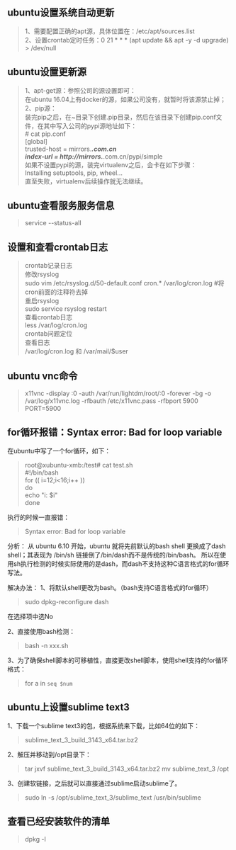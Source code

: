 ## ubuntu设置系统自动更新
> 1、需要配置正确的apt源，具体位置在：/etc/apt/sources.list  
2、设置crontab定时任务：0 21 * * * (apt update && apt -y -d upgrade) > /dev/null

## ubuntu设置更新源
> 1、apt-get源：参照公司的源设置即可：  
在ubuntu 16.04上有docker的源，如果公司没有，就暂时将该源禁止掉；  
2、pip源：  
装完pip之后，在~目录下创建.pip目录，然后在该目录下创建pip.conf文件，在其中写入公司的pypi源地址如下：  
\# cat pip.conf   
[global]  
trusted-host = mirrors.***.com.cn  
index-url = http://mirrors.***.com.cn/pypi/simple   
如果不设置pypi的源，装完virtualenv之后，会卡在如下步骤：  
Installing setuptools, pip, wheel...  
直至失败，virtualenv后续操作就无法继续。  

## ubuntu查看服务服务信息
> service --status-all


## 设置和查看crontab日志

> crontab记录日志  
修改rsyslog  
sudo vim /etc/rsyslog.d/50-default.conf
cron.*              /var/log/cron.log #将cron前面的注释符去掉   
重启rsyslog  
sudo  service rsyslog  restart  
查看crontab日志  
less  /var/log/cron.log   
crontab问题定位  
查看日志  
/var/log/cron.log 和 /var/mail/$user  

## ubuntu vnc命令
> x11vnc -display :0 -auth /var/run/lightdm/root/:0 -forever -bg -o /var/log/x11vnc.log -rfbauth /etc/x11vnc.pass -rfbport 5900 PORT=5900

## for循环报错：Syntax error: Bad for loop variable
在ubuntu中写了一个for循环，如下：
> root@xubuntu-xmb:/test# cat test.sh  
#!/bin/bash  
for (( i=12;i<16;i++ ))  
do  
 echo "i: $i"  
done  

执行的时候一直报错：
> Syntax error: Bad for loop variable

分析：
从 ubuntu 6.10 开始，ubuntu 就将先前默认的bash shell 更换成了dash shell；其表现为 /bin/sh 链接倒了/bin/dash而不是传统的/bin/bash。
所以在使用sh执行检测的时候实际使用的是dash，而dash不支持这种C语言格式的for循环写法。

解决办法：
1、将默认shell更改为bash。（bash支持C语言格式的for循环）
> sudo dpkg-reconfigure dash  

在选择项中选No

2、直接使用bash检测：
> bash -n xxx.sh  

3、为了确保shell脚本的可移植性，直接更改shell脚本，使用shell支持的for循环格式：
> for a in `seq $num`  

## ubuntu上设置sublime text3
1、下载一个sublime text3的包，根据系统来下载，比如64位的如下：
> sublime_text_3_build_3143_x64.tar.bz2

2、解压并移动到/opt目录下：
> tar jxvf sublime_text_3_build_3143_x64.tar.bz2
mv sublime_text_3 /opt

3、创建软链接，之后就可以直接通过sublime启动sublime了。
> sudo ln -s /opt/sublime_text_3/sublime_text /usr/bin/sublime

## 查看已经安装软件的清单
> dpkg -l
